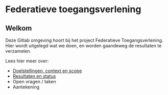 # Federatieve toegangsverlening

## Welkom
Deze Gitlab omgeving hoort bij het project Federatieve Toegangsverlening. 
Hier wordt uitgelegd wat we doen, en worden gaandeweg de resultaten te verzamelen.

Lees hier meer over:
- [Doelstellingen, context en scope](1.doelstellingen)
- [Resultaten en status](2.0resultaten)
- Open vragen / taken
- Aantekening
